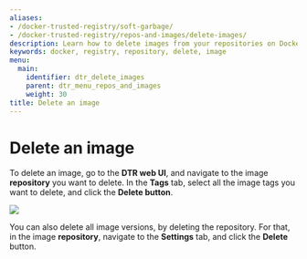 ```yaml
---
aliases:
- /docker-trusted-registry/soft-garbage/
- /docker-trusted-registry/repos-and-images/delete-images/
description: Learn how to delete images from your repositories on Docker Trusted Registry.
keywords: docker, registry, repository, delete, image
menu:
  main:
    identifier: dtr_delete_images
    parent: dtr_menu_repos_and_images
    weight: 30
title: Delete an image
---
```


# Delete an image

To delete an image, go to the **DTR web UI**, and navigate to the image
**repository** you want to delete. In the **Tags** tab, select all the image
tags you want to delete, and click the **Delete button**.

![](../images/delete-an-image-1.png)

You can also delete all image versions, by deleting the repository. For that,
in the image **repository**, navigate to the **Settings** tab, and click the
**Delete** button.